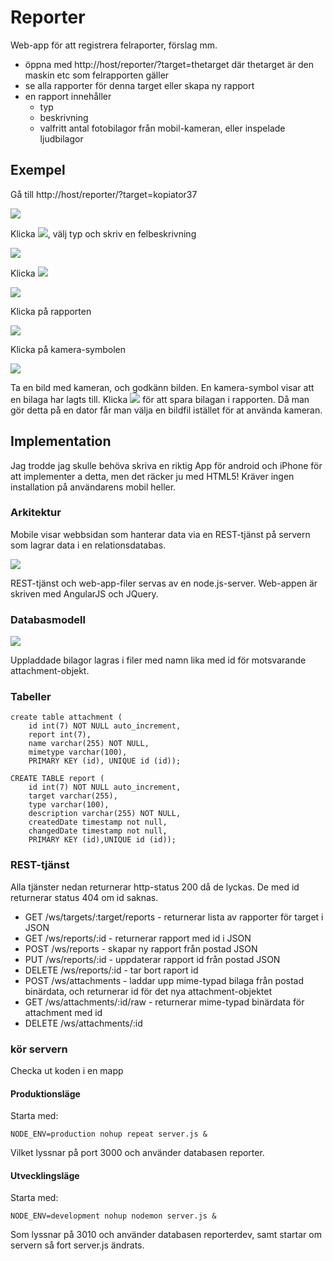 # Reporter

Web-app för att registrera felraporter, förslag mm.

* öppna med http://host/reporter/?target=thetarget där thetarget är den maskin etc som felrapporten gäller
* se alla rapporter för denna target eller skapa ny rapport
* en rapport innehåller
    * typ
    * beskrivning 
    * valfritt antal fotobilagor från mobil-kameran, eller inspelade ljudbilagor

## Exempel

Gå till http://host/reporter/?target=kopiator37

![](img/reporter-kopiator37.png)

Klicka ![](img/plus.png), välj typ och skriv en felbeskrivning

![](img/reporter-kopiator37-ny-rapport.png)

Klicka ![](img/done-check.png)

![](img/reporter-kopiator37-lista.png)

Klicka på rapporten

![](img/reporter-kopiator37-redigera-rapport.png)

Klicka på kamera-symbolen

![](img/reporter-kopiator37-kamera.png)

Ta en bild med kameran, och godkänn bilden. En kamera-symbol visar att en bilaga har lagts till. Klicka ![](img/done-check.png) för att spara bilagan i rapporten. Då man gör detta på en dator får man välja en bildfil istället för at använda kameran.

## Implementation

Jag trodde jag skulle behöva skriva en riktig App för android och iPhone för att implementer a detta, men det räcker ju med HTML5! Kräver ingen installation på användarens mobil heller.

### Arkitektur

Mobile visar webbsidan som hanterar data via en REST-tjänst på servern som lagrar data i en relationsdatabas.

![](img/architecture-model.png)

REST-tjänst och web-app-filer servas av en node.js-server.
Web-appen är skriven med AngularJS och JQuery.

### Databasmodell

![](img/database-model.png)

Uppladdade bilagor lagras i filer med namn lika med id för motsvarande attachment-objekt.

### Tabeller
    create table attachment (
        id int(7) NOT NULL auto_increment, 
        report int(7), 
        name varchar(255) NOT NULL, 
        mimetype varchar(100), 
        PRIMARY KEY (id), UNIQUE id (id));
    
    CREATE TABLE report (
        id int(7) NOT NULL auto_increment, 
        target varchar(255),
        type varchar(100), 
        description varchar(255) NOT NULL,
        createdDate timestamp not null, 
        changedDate timestamp not null,
        PRIMARY KEY (id),UNIQUE id (id));
    
### REST-tjänst

Alla tjänster nedan returnerar http-status 200 då de lyckas.
De med id returnerar status 404 om id saknas.

* GET /ws/targets/:target/reports - returnerar lista av rapporter för target i JSON
* GET /ws/reports/:id - returnerar rapport med id i JSON
* POST /ws/reports - skapar ny rapport från postad JSON
* PUT /ws/reports/:id - uppdaterar rapport id från postad JSON
* DELETE /ws/reports/:id - tar bort raport id
* POST /ws/attachments - laddar upp mime-typad bilaga från postad binärdata, och returnerar id för det nya attachment-objektet
* GET /ws/attachments/:id/raw - returnerar  mime-typad binärdata för attachment med id
* DELETE /ws/attachments/:id

### kör servern

Checka ut koden i en mapp

#### Produktionsläge

Starta med:

    NODE_ENV=production nohup repeat server.js &
    
Vilket lyssnar på port 3000 och använder databasen reporter.

#### Utvecklingsläge

Starta med:

    NODE_ENV=development nohup nodemon server.js &

Som lyssnar på 3010 och använder databasen reporterdev, samt startar om servern så fort server.js ändrats.